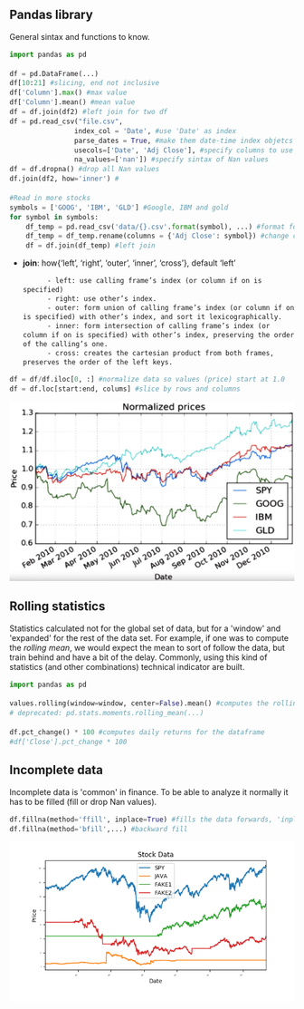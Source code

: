 ## Pandas library
General sintax and functions to know.

```python
import pandas as pd

df = pd.DataFrame(...)
df[10:21] #slicing, end not inclusive
df['Column'].max() #max value
df['Column'].mean() #mean value
df = df.join(df2) #left join for two df
df = pd.read_csv("file.csv",
                index_col = 'Date', #use 'Date' as index
                parse_dates = True, #make them date-time index objetcs
                usecols=['Date', 'Adj Close'], #specify columns to use
                na_values=['nan']) #specify sintax of Nan values
df = df.dropna() #drop all Nan values
df.join(df2, how='inner') #

#Read in more stocks
symbols = ['GOOG', 'IBM', 'GLD'] #Google, IBM and gold
for symbol in symbols:
    df_temp = pd.read_csv('data/{}.csv'.format(symbol), ...) #format for different files
    df_temp = df_temp.rename(columns = {'Adj Close': symbol}) #change column name to avoid overlad
    df = df.join(df_temp) #left join

```

* **join**:
    how{‘left’, ‘right’, ‘outer’, ‘inner’, ‘cross’}, default ‘left’

            - left: use calling frame’s index (or column if on is specified)
            - right: use other’s index.
            - outer: form union of calling frame’s index (or column if on is specified) with other’s index, and sort it lexicographically.
            - inner: form intersection of calling frame’s index (or column if on is specified) with other’s index, preserving the order of the calling’s one.
            - cross: creates the cartesian product from both frames, preserves the order of the left keys.

```python
df = df/df.iloc[0, :] #normalize data so values (price) start at 1.0
df = df.loc[start:end, colums] #slice by rows and columns
```
![Normalized prices example](./Normalized_prices_example.png)


## Rolling statistics
Statistics calculated not for the global set of data, but for a 'window' and 'expanded' for the rest of the data set. For example, if one was to compute the _rolling mean_, we would expect the mean to sort of follow the data, but train behind and have a bit of the delay. Commonly, using this kind of statistics (and other combinations) technical indicator are built.

```python
import pandas as pd

values.rolling(window=window, center=False).mean() #computes the rolling mean for a given dataset and returns the points for it
# deprecated: pd.stats.moments.rolling_mean(...) 

df.pct_change() * 100 #computes daily returns for the dataframe
#df['Close'].pct_change * 100
```

## Incomplete data
Incomplete data is 'common' in finance. To be able to analyze it normally it has to be filled (fill or drop Nan values).

```python
df.fillna(method='ffill', inplace=True) #fills the data forwards, 'inplace' is to save the result in the same dataframe
df.fillna(method='bfill',...) #backward fill

```
![Forward and backward fillna](./fillna_example.png)